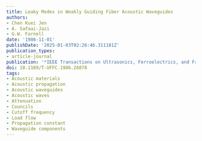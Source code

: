 ```yaml
---
title: Leaky Modes in Weakly Guiding Fiber Acoustic Waveguides
authors:
- Chen Kuei Jen
- A. Safaai-Jazi
- G.W. Farnell
date: '1986-11-01'
publishDate: '2025-01-03T02:26:46.311181Z'
publication_types:
- article-journal
publication: '*IEEE Transactions on Ultrasonics, Ferroelectrics, and Frequency Control*'
doi: 10.1109/T-UFFC.1986.26878
tags:
- Acoustic materials
- Acoustic propagation
- Acoustic waveguides
- Acoustic waves
- Attenuation
- Councils
- Cutoff frequency
- Load flow
- Propagation constant
- Waveguide components
---
```

